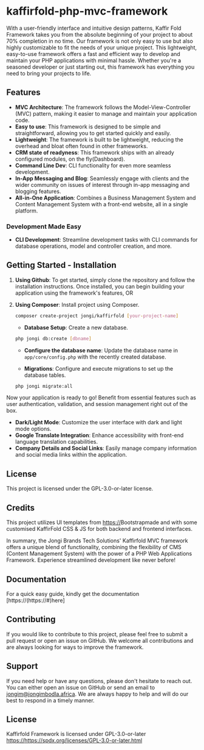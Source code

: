 # kaffirfold-php-mvc-framework
With a user-friendly interface and intuitive design patterns, Kaffir Fold Framework takes you from the absolute beginning of your project to about 70% completion in no time. Our framework is not only easy to use but also highly customizable to fit the needs of your unique project.
This lightweight, easy-to-use framework offers a fast and efficient way to develop and maintain your PHP applications with minimal hassle. Whether you're a seasoned developer or just starting out, this framework has everything you need to bring your projects to life.

## Features
- **MVC Architecture**: The framework follows the Model-View-Controller (MVC) pattern, making it easier to manage and maintain your application code.
- **Easy to use**: This framework is designed to be simple and straightforward, allowing you to get started quickly and easily.
- **Lightweight**: The framework is built to be lightweight, reducing the overhead and bloat often found in other frameworks.
- **CRM state of readyness**: This framework ships with an already configured modules, on the fly(Dashboard).
- **Command Line Dev**: CLI functionality for even more seamless development.
- **In-App Messaging and Blog**: Seamlessly engage with clients and the wider community on issues of interest through in-app messaging and blogging features.
- **All-in-One Application**: Combines a Business Management System and Content Management System with a front-end website, all in a single platform.

### Development Made Easy

- **CLI Development**: Streamline development tasks with CLI commands for database operations, model and controller creation, and more.

## Getting Started - Installation

1. **Using Github**: To get started, simply clone the repository and follow the installation instructions. Once installed, you can begin building your application using the framework's features, OR

2. **Using Composer**: Install project using Composer.
    ```bash
    composer create-project jongi/kaffirfold [your-project-name]
    ```

   - **Database Setup**: Create a new database.
    ```bash
    php jongi db:create [dbname]
    ```

   - **Configure the database name**: Update the database name in `app/core/config.php` with the recently created database.

   - **Migrations**: Configure and execute migrations to set up the database tables.
    ```bash
    php jongi migrate:all
    ```

Now your application is ready to go! Benefit from essential features such as user authentication, validation, and session management right out of the box.

- **Dark/Light Mode**: Customize the user interface with dark and light mode options.
- **Google Translate Integration**: Enhance accessibility with front-end language translation capabilities.
- **Company Details and Social Links**: Easily manage company information and social media links within the application.

## License

This project is licensed under the GPL-3.0-or-later license.

## Credits

This project utilizes UI templates from [https://](https://bootstrapmade.com)Bootstrapmade and with some customised KaffirFold CSS & JS for both backend and frontend interfaces.

In summary, the Jongi Brands Tech Solutions' Kaffirfold MVC framework offers a unique blend of functionality, combining the flexibility of CMS (Content Management System) with the power of a PHP Web Applications Framework. Experience streamlined development like never before!

## Documentation ##
For a quick easy guide, kindly get the documentation [https://(https://#)here]

## Contributing ##
If you would like to contribute to this project, please feel free to submit a pull request or open an issue on GitHub. We welcome all contributions and are always looking for ways to improve the framework.

## Support ##
If you need help or have any questions, please don't hesitate to reach out. You can either open an issue on GitHub or send an email to jongim@jongimbodla.africa. We are always happy to help and will do our best to respond in a timely manner.

## License ##
Kaffirfold Framework is licensed under GPL-3.0-or-later [https://](https://spdx.org/licenses/GPL-3.0-or-later.html)https://spdx.org/licenses/GPL-3.0-or-later.html
